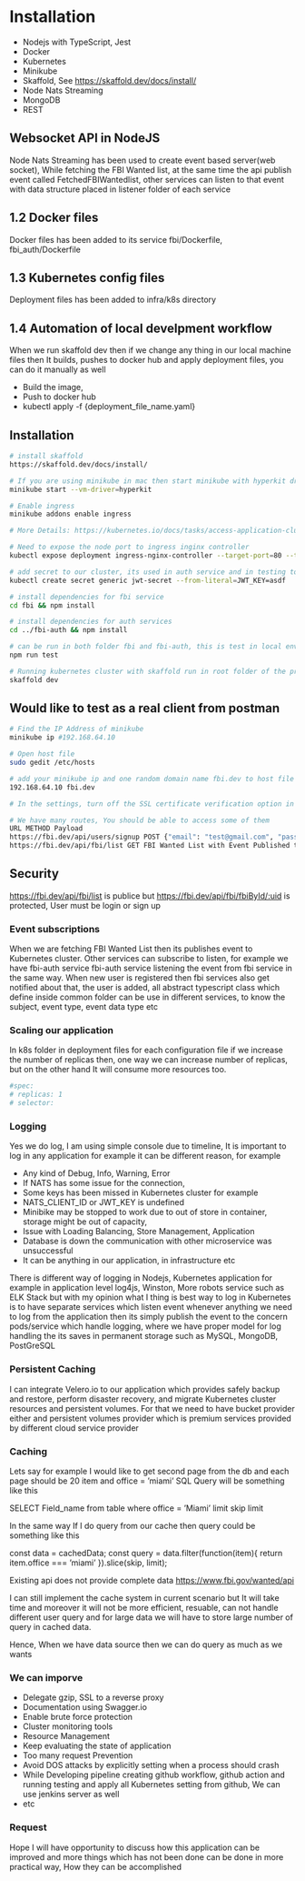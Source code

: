 
# Installation
- Nodejs with TypeScript, Jest
- Docker
- Kubernetes
- Minikube
- Skaffold, See https://skaffold.dev/docs/install/
- Node Nats Streaming
- MongoDB
- REST

## Websocket API in NodeJS
Node Nats Streaming has been used to create event based server(web socket), While fetching the FBI Wanted list, at the same time the api publish event called FetchedFBIWantedlist, other services can listen to that
event with data structure placed in listener folder of each service

## 1.2 Docker files
Docker files has been added to its service fbi/Dockerfile, fbi_auth/Dockerfile

## 1.3 Kubernetes config files
Deployment files has been added to infra/k8s directory

## 1.4 Automation of local develpment workflow 
When we run skaffold dev then if we change any thing in our local machine files then It builds, pushes to docker hub and apply deployment files, you can do it manually as well
- Build the image, 
- Push to docker hub 
- kubectl apply -f {deployment_file_name.yaml}

## Installation
``` bash 
# install skaffold 
https://skaffold.dev/docs/install/

# If you are using minikube in mac then start minikube with hyperkit driver 
minikube start --vm-driver=hyperkit

# Enable ingress 
minikube addons enable ingress

# More Details: https://kubernetes.io/docs/tasks/access-application-cluster/ingress-minikube/

# Need to expose the node port to ingress inginx controller 
kubectl expose deployment ingress-nginx-controller --target-port=80 --type=NodePort -n kube-system

# add secret to our cluster, its used in auth service and in testing too
kubectl create secret generic jwt-secret --from-literal=JWT_KEY=asdf

# install dependencies for fbi service
cd fbi && npm install 

# install dependencies for auth services
cd ../fbi-auth && npm install 

# can be run in both folder fbi and fbi-auth, this is test in local environment, when we push to GitHub or GitLab we will have our git hub action where all test will run there too
npm run test 

# Running kubernetes cluster with skaffold run in root folder of the project eg(fbi-wanted-ws)
skaffold dev 
``` 
## Would like to test as a real client from postman
``` bash
# Find the IP Address of minikube 
minikube ip #192.168.64.10

# Open host file 
sudo gedit /etc/hosts

# add your minikube ip and one random domain name fbi.dev to host file
192.168.64.10 fbi.dev

# In the settings, turn off the SSL certificate verification option in postman

# We have many routes, You should be able to access some of them
URL METHOD Payload 
https://fbi.dev/api/users/signup POST {"email": "test@gmail.com", "password": "password"} 
https://fbi.dev/api/fbi/list GET FBI Wanted List with Event Published to other services
```

## Security 
https://fbi.dev/api/fbi/list is publice but 
https://fbi.dev/api/fbi/fbiById/:uid is protected, User must be login or sign up

### Event subscriptions
When we are fetching FBI Wanted List then its publishes event to Kubernetes cluster. Other services can subscribe to listen, for example we have fbi-auth service fbi-auth service listening the event from fbi service in the same way. When new user is registered then fbi services also get notified about that, the user is added, all abstract typescript class which define inside common folder can be use in different services, to know the subject, event type, event data type etc

### Scaling our application 
In k8s folder in deployment files for each configuration file if we increase the number of replicas then, one way we can increase number of replicas, but on the other hand It will consume more resources too.

``` bash
#spec:
# replicas: 1
# selector:

```

### Logging 
Yes we do log, I am using simple console due to timeline, It is important to log in any application for example it can be different reason, for example 
- Any kind of Debug, Info, Warning, Error
- If NATS has some issue for the connection, 
- Some keys has been missed in Kubernetes cluster for example 
- NATS_CLIENT_ID or JWT_KEY is undefined
- Minibike may be stopped to work due to out of store in container, storage might be out of capacity, 
- Issue with Loading Balancing, Store Management, Application 
- Database is down the communication with other microservice was unsuccessful
- It can be anything in our application, in infrastructure etc

There is different way of logging in Nodejs, Kubernetes application for example in application level log4js, Winston, More robots service such as ELK Stack but with my opinion what I thing is best way to log in Kubernetes is to have separate services which listen event whenever anything we need to log from the application then its simply publish the event to the concern pods/service which handle logging, where we have proper model for log handling the its saves in permanent storage such as MySQL, MongoDB, PostGreSQL

### Persistent Caching 
I can integrate Velero.io to our application which provides safely backup and restore, perform disaster recovery, and migrate Kubernetes cluster resources and persistent volumes. For that we need to have bucket provider either and persistent volumes provider which is premium services provided by different cloud service provider

### Caching 
Lets say for example I would like to get second page from the db and each page should be 20 item and office = ’miami’ SQL Query will be something like this 

SELECT Field_name from table where office = ’Miami’ limit skip limit 

In the same way If I do query from our cache then query could be something like this 

const data = cachedData;
const query = data.filter(function(item){
  return item.office === ’miami’
}).slice(skip, limit);

Existing api does not provide complete data  https://www.fbi.gov/wanted/api

I can still implement the cache system in current scenario but It will take time and moreover it will not be more efficient, resuable, can not handle different user query and for large data we will have to store large number of query in cached data.

Hence, When we have data source then we can do query as much as we wants

### We can imporve
- Delegate gzip, SSL to a reverse proxy 
- Documentation using Swagger.io
- Enable brute force protection
- Cluster monitoring tools
- Resource Management
- Keep evaluating the state of application 
- Too many request Prevention
- Avoid DOS attacks by explicitly setting when a process should crash
- While Developing pipeline creating github workflow, github action and running testing and apply all Kubernetes setting from github, We can use jenkins server as well
- etc

### Request 
Hope I will have opportunity to discuss how this application can be improved and more things which has not been done can be done in more practical way, How they can be accomplished

